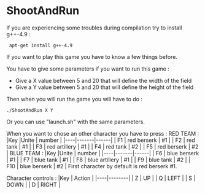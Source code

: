 # ShootAndRun
If you are experiencing some troubles during compilation try to install g++-4.9 :
```
 apt-get install g++-4.9
```

If you want to play this game you have to know a few things before.

You have to give some parameters if you want to run this game :
- Give a X value between 5 and 20 that will define the width of the field
- Give a Y value between 5 and 20 that will define the height of the field

Then when you will run the game you will have to do :
```
./ShootAndRun X Y
```

Or you can use "launch.sh" with the same parameters.

When you want to chose an other character you have to press :
RED TEAM :
 |Key |Unite | number |
 |----|-------|------|
 | F1 | red berserk | #1 |
 | F2 | red tank | #1 |
 | F3 | red artillery | #1 |
 | F4 | red tank | #2 |
 | F5 | red berserk | #2 |
BLUE TEAM :
|Key |Unite | number |
 |----|-------|------|
 | F6 | blue berserk | #1 |
 | F7 | blue tank | #1 |
 | F8 | blue artillery | #1 |
 | F9 | blue tank | #2 |
 | F10 | blue berserk | #2 |
First character by default is red berserk #1.


Character controls :
|Key | Action |
|----|--------|
| Z | UP |
| Q | LEFT |
| S | DOWN |
| D | RIGHT |
